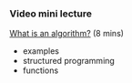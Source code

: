 ### Video mini lecture

[What is an algorithm?](https://www.dropbox.com/s/vvndivzctg10g88/02_vid1_what_is_an_algorithm.mp4?dl=0) (8 mins)

* examples
* structured programming
* functions

